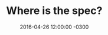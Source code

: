 ---
layout: post
title: Where is the spec?
slug: where-is-the-spec
date: 2016-04-26 12:00:00 -0300
categories: apis research
tags:
- apis
external: http://www.apiful.io/intro/2016/04/26/where-is-the-spec.html
---